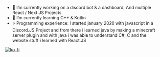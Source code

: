 - 🔭 I’m currently working on a discord bot & a dashboard, And multiple React / Next.JS Projects
- 🌱 I’m currently learning C++ & Kotlin
- ⚡ Programming experience: I started january 2020 with javascript in a Discord.JS Project and from there i learned java by making a minecraft server plugin and with java i was able to understand C#, C and the website stuff i learned with React.JS


[![ko-fi](https://ko-fi.com/img/githubbutton_sm.svg)](https://ko-fi.com/C0C24MAB8)



<!--
**Xapu1337/xapu1337** is a ✨ _special_ ✨ repository because its `README.md` (this file) appears on your GitHub profile.

Here are some ideas to get you started:

- 🔭 I’m currently working on ...
- 🌱 I’m currently learning ...
- 👯 I’m looking to collaborate on ...
- 🤔 I’m looking for help with ...
- 💬 Ask me about ...
- 📫 How to reach me: ...
- 😄 Pronouns: ...
- ⚡ Fun fact: ...
-->
